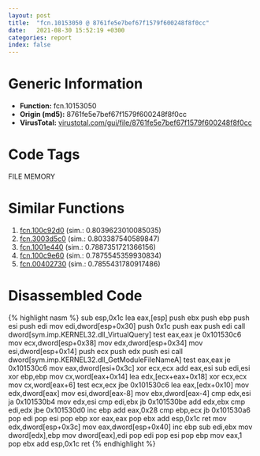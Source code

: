 ```yaml
---
layout: post
title:  "fcn.10153050 @ 8761fe5e7bef67f1579f600248f8f0cc"
date:   2021-08-30 15:52:19 +0300
categories: report
index: false
---
```


# Generic Information
- **Function:** fcn.10153050
- **Origin (md5):** 8761fe5e7bef67f1579f600248f8f0cc
- **VirusTotal:** [virustotal.com/gui/file/8761fe5e7bef67f1579f600248f8f0cc][virustotal_ref]

# Code Tags
<span class="tag" id="FILE">FILE</span>
<span class="tag" id="MEMORY">MEMORY</span>


# Similar Functions

1. [fcn.100c92d0][similar_1_ref] (sim.: 0.8039623010085035)
2. [fcn.3003d5c0][similar_2_ref] (sim.: 0.803387540589847)
3. [fcn.1001e440][similar_3_ref] (sim.: 0.7887351721366156)
4. [fcn.100c9e60][similar_4_ref] (sim.: 0.7875545359930834)
5. [fcn.00402730][similar_5_ref] (sim.: 0.7855431780917486)


# Disassembled Code

{% highlight nasm %}
sub esp,0x1c
lea eax,[esp]
push ebx
push ebp
push esi
push edi
mov edi,dword[esp+0x30]
push 0x1c
push eax
push edi
call dword[sym.imp.KERNEL32.dll_VirtualQuery]
test eax,eax
je 0x101530c6
mov ecx,dword[esp+0x38]
mov edx,dword[esp+0x34]
mov esi,dword[esp+0x14]
push ecx
push edx
push esi
call dword[sym.imp.KERNEL32.dll_GetModuleFileNameA]
test eax,eax
je 0x101530c6
mov eax,dword[esi+0x3c]
xor ecx,ecx
add eax,esi
sub edi,esi
xor ebp,ebp
mov cx,word[eax+0x14]
lea edx,[ecx+eax+0x18]
xor ecx,ecx
mov cx,word[eax+6]
test ecx,ecx
jbe 0x101530c6
lea eax,[edx+0x10]
mov edx,dword[eax]
mov esi,dword[eax-8]
mov ebx,dword[eax-4]
cmp edx,esi
ja 0x101530b4
mov edx,esi
cmp edi,ebx
jb 0x101530be
add edx,ebx
cmp edi,edx
jbe 0x101530d0
inc ebp
add eax,0x28
cmp ebp,ecx
jb 0x101530a6
pop edi
pop esi
pop ebp
xor eax,eax
pop ebx
add esp,0x1c
ret 
mov edx,dword[esp+0x3c]
mov eax,dword[esp+0x40]
inc ebp
sub edi,ebx
mov dword[edx],ebp
mov dword[eax],edi
pop edi
pop esi
pop ebp
mov eax,1
pop ebx
add esp,0x1c
ret 
{% endhighlight %}


[similar_1_ref]: /report/fcn.100c92d0@89dc67d2f980e8488f97b1bf8cb24258
[similar_2_ref]: /report/fcn.3003d5c0@0a3653d3e8fb1320d70b4e1441359302
[similar_3_ref]: /report/fcn.1001e440@a7a698c732cb880967bd1318dc083d69
[similar_4_ref]: /report/fcn.100c9e60@89dc67d2f980e8488f97b1bf8cb24258
[similar_5_ref]: /report/fcn.00402730@fac4f0be03ac37bd8be7ef737cdcee10
[virustotal_ref]: https://www.virustotal.com/gui/file/8761fe5e7bef67f1579f600248f8f0cc